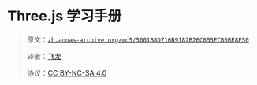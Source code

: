 # Three.js 学习手册

> 原文：[`zh.annas-archive.org/md5/5001B8D716B9182B26C655FCB6BE8F50`](https://zh.annas-archive.org/md5/5001B8D716B9182B26C655FCB6BE8F50)
> 
> 译者：[飞龙](https://github.com/wizardforcel)
> 
> 协议：[CC BY-NC-SA 4.0](http://creativecommons.org/licenses/by-nc-sa/4.0/)
